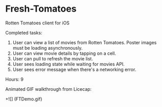 Fresh-Tomatoes
==============

Rotten Tomatoes client for iOS

Completed tasks:

1. User can view a list of movies from Rotten Tomatoes. Poster images must be loading asynchronously.
2. User can view movie details by tapping on a cell.
3. User can pull to refresh the movie list.
4. User sees loading state while waiting for movies API.
5. User sees error message when there's a networking error.

Hours: 9

Animated GIF walkthrough from Licecap:

+![] (FTDemo.gif)
